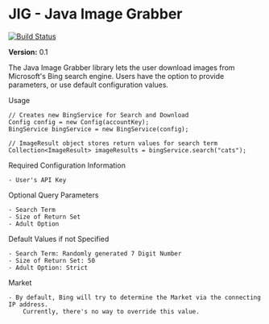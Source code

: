 JIG - Java Image Grabber
==================

[![Build Status](https://travis-ci.org/twbarber/jig.svg?branch=master)](https://travis-ci.org/twbarber/jig)

**Version:** 0.1

The Java Image Grabber library lets the user download images from Microsoft's Bing search engine.
Users have the option to provide parameters, or use default configuration values.

Usage

    // Creates new BingService for Search and Download
    Config config = new Config(accountKey);
    BingService bingService = new BingService(config);

    // ImageResult object stores return values for search term
    Collection<ImageResult> imageResults = bingService.search("cats");


Required Configuration Information

    - User's API Key

Optional Query Parameters

    - Search Term
    - Size of Return Set
    - Adult Option

Default Values if not Specified

    - Search Term: Randomly generated 7 Digit Number
    - Size of Return Set: 50
    - Adult Option: Strict

Market

    - By default, Bing will try to determine the Market via the connecting IP address.
        Currently, there's no way to override this value.
